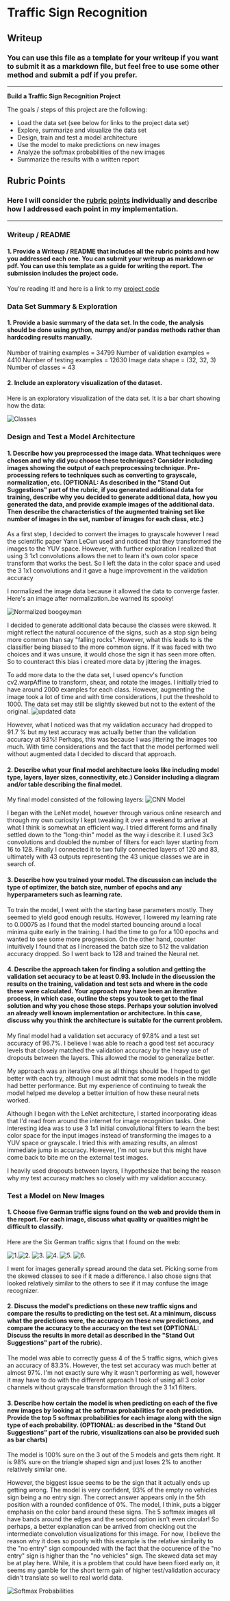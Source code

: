 # **Traffic Sign Recognition** 

## Writeup

### You can use this file as a template for your writeup if you want to submit it as a markdown file, but feel free to use some other method and submit a pdf if you prefer.

---

**Build a Traffic Sign Recognition Project**

The goals / steps of this project are the following:
* Load the data set (see below for links to the project data set)
* Explore, summarize and visualize the data set
* Design, train and test a model architecture
* Use the model to make predictions on new images
* Analyze the softmax probabilities of the new images
* Summarize the results with a written report


[//]: # (Image References)

[image1]: ./examples/visualization.jpg "Visualization"
[image2]: ./examples/grayscale.jpg "Grayscaling"
[image3]: ./examples/random_noise.jpg "Random Noise"
[image4]: ./examples/placeholder.png "Traffic Sign 1"
[image5]: ./examples/placeholder.png "Traffic Sign 2"
[image6]: ./examples/placeholder.png "Traffic Sign 3"
[image7]: ./examples/placeholder.png "Traffic Sign 4"
[image8]: ./examples/placeholder.png "Traffic Sign 5"

## Rubric Points
### Here I will consider the [rubric points](https://review.udacity.com/#!/rubrics/481/view) individually and describe how I addressed each point in my implementation.  

---
### Writeup / README

#### 1. Provide a Writeup / README that includes all the rubric points and how you addressed each one. You can submit your writeup as markdown or pdf. You can use this template as a guide for writing the report. The submission includes the project code.

You're reading it! and here is a link to my [project code](https://github.com/udacity/CarND-Traffic-Sign-Classifier-Project/blob/master/Traffic_Sign_Classifier.ipynb)

### Data Set Summary & Exploration

#### 1. Provide a basic summary of the data set. In the code, the analysis should be done using python, numpy and/or pandas methods rather than hardcoding results manually.



Number of training examples = 34799
Number of validation examples = 4410
Number of testing examples = 12630
Image data shape = (32, 32, 3)
Number of classes = 43

#### 2. Include an exploratory visualization of the dataset.

Here is an exploratory visualization of the data set. It is a bar chart showing how the data: 


![Classes](https://github.com/prakash-murugesan/Traffic-Sign-Classifer/blob/master/training%20set%20distribution.png)

### Design and Test a Model Architecture

#### 1. Describe how you preprocessed the image data. What techniques were chosen and why did you choose these techniques? Consider including images showing the output of each preprocessing technique. Pre-processing refers to techniques such as converting to grayscale, normalization, etc. (OPTIONAL: As described in the "Stand Out Suggestions" part of the rubric, if you generated additional data for training, describe why you decided to generate additional data, how you generated the data, and provide example images of the additional data. Then describe the characteristics of the augmented training set like number of images in the set, number of images for each class, etc.)

As a first step, I decided to convert the images to grayscale however I read the scientific paper Yann LeCun used and noticed that they transformed the images to the YUV space. However, with further exploration I realized that using 3 1x1 convolutions allows the net to learn it's own color space transform that works the best. So I left the data in the color space and used the 3 1x1 convolutions and it gave a huge improvement in the validation accuracy 


I normalized the image data because it allowed the data to converge faster. Here's an image after normalization..be warned its spooky!

![Normalized boogeyman](https://github.com/prakash-murugesan/Traffic-Sign-Classifer/blob/master/traffic%20sign%20classifier%20of%20your%20nightmares.png)

I decided to generate additional data because the classes were skewed. It might reflect the natural occurence of the signs, such as a stop sign being more common than say "falling rocks". However, what this leads to is the classifier being biased to the more common signs. If it was faced with two choices and it was unsure, it would chose the sign it has seen more often. So to counteract this bias i created more data by jittering the images. 

To add more data to the the data set, I used opencv's function cv2.warpAffine to transform, shear, and rotate the images. I initially tried to have around 2000 examples for each class. However, augmenting the image took a lot of time and with time considerations, I put the threshold to 1000. The data set may still be slightly skewed but not to the extent of the original. 
![updated data](https://github.com/prakash-murugesan/Traffic-Sign-Classifer/blob/master/updated%20distribution.png)

However, what I noticed was that my validation accuracy had dropped to 91.7 % but my test accuracy was actually better than the validation accuracy at 93%! Perhaps, this was because I was jittering the images too much. With time considerations and the fact that the model performed well without augmented data I decided to discard that approach.  

#### 2. Describe what your final model architecture looks like including model type, layers, layer sizes, connectivity, etc.) Consider including a diagram and/or table describing the final model.

My final model consisted of the following layers:
![CNN Model](https://github.com/prakash-murugesan/Traffic-Sign-Classifer/blob/master/CNN%20model.PNG)

I began with the LeNet model, however through various online research and through my own curiosity I kept tweaking it over a weekend to arrive at what I think is somewhat an efficient way. I tried different forms and finally settled down to the "long-thin" model as the way i describe it. I used 3x3 convolutions and doubled the number of filters for each layer starting from 16 to 128. Finally I connected it to two fully connected layers of 120 and 83, ultimately with 43 outputs representing the 43 unique classes we are in search of. 


#### 3. Describe how you trained your model. The discussion can include the type of optimizer, the batch size, number of epochs and any hyperparameters such as learning rate.

To train the model, I went with the starting base parameters mostly. They seemed to yield good enough results. However, I lowered my learning rate to 0.00075 as I found that the model started bouncing around a local minima quite early in the training. I had the time to go for a 100 epochs and wanted to see some more progression. On the other hand, counter intuitively I found that as I increased the batch size to 512 the validation accuracy dropped. So I went back to 128 and trained the Neural net. 

#### 4. Describe the approach taken for finding a solution and getting the validation set accuracy to be at least 0.93. Include in the discussion the results on the training, validation and test sets and where in the code these were calculated. Your approach may have been an iterative process, in which case, outline the steps you took to get to the final solution and why you chose those steps. Perhaps your solution involved an already well known implementation or architecture. In this case, discuss why you think the architecture is suitable for the current problem.

My final model had a validation set accuracy of 97.8% and a test set accuracy of 96.7%. I believe I was able to reach a good test set accuracy levels that closely matched the validation accuracy by the heavy use of dropouts between the layers. This allowed the model to generalize better. 

My approach was an iterative one as all things should be. I hoped to get better with each try, although I must admit that some models in the middle had better performance. But my experience of continuing to tweak the model helped me develop a better intuition of how these neural nets worked. 

Although I began with the LeNet architecture, I started incorporating ideas that I'd read from around the internet for image recognition tasks. One interesting idea was to use 3 1x1 initial convolutional filters to learn the best color space for the input images instead of transforming the images to a YUV space or grayscale. I tried this with amazing results, an almost immediate jump in accuracy. However, I'm not sure but this might have come back to bite me on the external test images. 

I heavily used dropouts between layers, I hypothesize that being the reason why my test accuracy matches so closely with my validation accuracy.  

### Test a Model on New Images

#### 1. Choose five German traffic signs found on the web and provide them in the report. For each image, discuss what quality or qualities might be difficult to classify.

Here are the Six German traffic signs that I found on the web:

![1.](https://github.com/prakash-murugesan/Traffic-Sign-Classifer/blob/master/test_images/1.png)![2.](https://github.com/prakash-murugesan/Traffic-Sign-Classifer/blob/master/test_images/2.png) ![3.](https://github.com/prakash-murugesan/Traffic-Sign-Classifer/blob/master/test_images/3.png) ![4.](https://github.com/prakash-murugesan/Traffic-Sign-Classifer/blob/master/test_images/4.png) ![5.](https://github.com/prakash-murugesan/Traffic-Sign-Classifer/blob/master/test_images/5.png) ![6.](https://github.com/prakash-murugesan/Traffic-Sign-Classifer/blob/master/test_images/6.png)

I went for images generally spread around the data set. Picking some from the skewed classes to see if it made a difference. I also chose signs that looked relatively similar to the others to see if it may confuse the image recognizer. 

#### 2. Discuss the model's predictions on these new traffic signs and compare the results to predicting on the test set. At a minimum, discuss what the predictions were, the accuracy on these new predictions, and compare the accuracy to the accuracy on the test set (OPTIONAL: Discuss the results in more detail as described in the "Stand Out Suggestions" part of the rubric).

The model was able to correctly guess 4 of the 5 traffic signs, which gives an accuracy of 83.3%. However, the test set accuracy was much better at almost 97%. I'm not exactly sure why it wasn't performing as well, however it may have to do with the different approach I took of using all 3 color channels without grayscale transformation through the 3 1x1 filters. 

#### 3. Describe how certain the model is when predicting on each of the five new images by looking at the softmax probabilities for each prediction. Provide the top 5 softmax probabilities for each image along with the sign type of each probability. (OPTIONAL: as described in the "Stand Out Suggestions" part of the rubric, visualizations can also be provided such as bar charts)

The model is 100% sure on the 3 out of the 5 models and gets them right. It is 98% sure on the triangle shaped sign and just loses 2% to another relatively similar one. 

However, the biggest issue seems to be the sign that it actually ends up getting wrong. The model is very confident, 93% of the empty no vehicles sign being a no entry sign. The correct answer appears only in the 5th position with a rounded confidence of 0%. The model, I think, puts a bigger emphasis on the color band around these signs. The 5 softmax images all have bands around the edges and the second option isn't even circular! So perhaps, a better explanation can be arrived from checking out the intermediate convolution visualizations for this image. For now, I believe the reason why it does so poorly with this example is the relative similarity to the "no entry" sign compounded with the fact that the occurence of the "no entry" sign is higher than the "no vehicles" sign. The skewed data set may be at play here. While, it is a problem that could have been fixed early on, it seems my gamble for the short term gain of higher test/validation accuracy didn't translate so well to real world data. 

![Softmax Probabilities](https://github.com/prakash-murugesan/Traffic-Sign-Classifer/blob/master/softmax.PNG)

